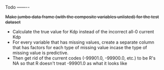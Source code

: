 Todo
——--

~~Make jumbo data frame (with the composite variables unlisted) for the test dataset~~
- Calculate the true value for Kdp instead of the incorrect all-0 current Kdp
- For every variable that has missing values, create a separate column that has factors for each type of missing value incase the type of missing value is predictive. 
- Then get rid of the current codes (-99901.0, -99900.0, etc.) to be R's NA so that R doesn't treat -99901.0 as what it looks like
